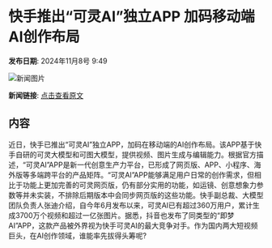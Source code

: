 # 快手推出“可灵AI”独立APP 加码移动端AI创作布局

**发布日期**: 2024年11月8号 9:49

![新闻图片](https://upload.chinaz.com/2024/1108/6386665598693516853809804.png)

**新闻链接**: [点击查看原文](https://www.aibase.com/zh/news/13083)

## 内容

近日，快手已推出“可灵AI”独立APP，加码在移动端的AI创作布局。该APP基于快手自研的可灵大模型和可图大模型，提供视频、图片生成与编辑能力。根据官方描述，“可灵AI”APP是新一代创意生产力平台，已形成了网页版、APP、小程序、海外版等多端跨平台的产品矩阵。“可灵AI”APP能够满足用户日常的创作需求，但相比于功能上更加完善的可灵网页版，仍有部分实用的功能，如运镜、创意想象力参数等并未实装，不排除后期版本中会同步网页版的这些功能。快手副总裁、大模型团队负责人张迪介绍，自今年6月发布以来，可灵AI已有超过360万用户，累计生成3700万个视频和超过一亿张图片。据悉，抖音也发布了同类型的“即梦AI”APP，这款产品被外界视为快手可灵AI的最大竞争对手。作为国内两大短视频巨头，在AI创作领域，谁能率先拔得头筹呢?
